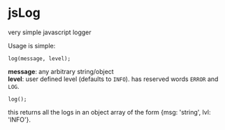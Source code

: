 jsLog
=====

very simple javascript logger

Usage is simple:

    log(message, level);
    
**message**: any arbitrary string/object  
**level**: user defined level (defaults to `INFO`). has reserved words `ERROR` and `LOG`.
  
    log();
    
this returns all the logs in an object array of the form {msg: 'string', lvl: 'INFO'}.

